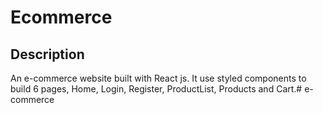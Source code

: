 # Ecommerce

## Description

An e-commerce website built with React js.
It use styled components to build 6 pages, Home, Login, Register, ProductList, Products and Cart.#   e - c o m m e r c e  
 